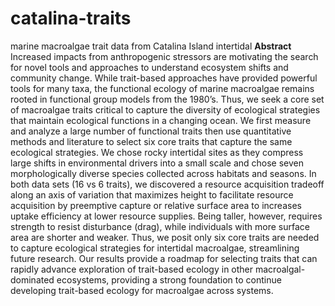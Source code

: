 # catalina-traits
marine macroalgae trait data from Catalina Island intertidal
**Abstract**
Increased impacts from anthropogenic stressors are motivating the search for novel tools and approaches to understand ecosystem shifts and community change. While trait-based approaches have provided powerful tools for many taxa, the functional ecology of marine macroalgae remains rooted in functional group models from the 1980’s. Thus, we seek a core set of macroalgae traits critical to capture the diversity of ecological strategies that maintain ecological functions in a changing ocean. We first measure and analyze a large number of functional traits then use quantitative methods and literature to select six core traits that capture the same ecological strategies. We chose rocky intertidal sites as they compress large shifts in environmental drivers into a small scale and chose seven morphologically diverse species collected across habitats and seasons. In both data sets (16 vs 6 traits), we discovered a resource acquisition tradeoff along an axis of variation that maximizes height to facilitate resource acquisition by preemptive capture or relative surface area to increases uptake efficiency at lower resource supplies. Being taller, however, requires strength to resist disturbance (drag), while individuals with more surface area are shorter and weaker. Thus, we posit only six core traits are needed to capture ecological strategies for intertidal macroalgae, streamlining future research. Our results provide a roadmap for selecting traits that can rapidly advance exploration of trait-based ecology in other macroalgal-dominated ecosystems, providing a strong foundation to continue developing trait-based ecology for macroalgae across systems.
